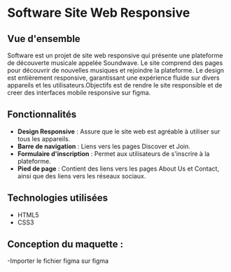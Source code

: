 #  Software Site Web Responsive

## Vue d'ensemble

   Software est un projet de site web responsive qui présente une plateforme de découverte musicale appelée Soundwave. Le site comprend des pages pour découvrir de nouvelles musiques et rejoindre la plateforme. Le design est entièrement responsive, garantissant une expérience fluide sur divers appareils et les utilisateurs.Objectifs est de rendre le site responsible et de creer des interfaces mobile responsive sur figma.


## Fonctionnalités

- **Design Responsive** : Assure que le site web est agréable à utiliser sur tous les appareils.
- **Barre de navigation** : Liens vers les pages Discover et Join.
- **Formulaire d'inscription** : Permet aux utilisateurs de s'inscrire à la plateforme.
- **Pied de page** : Contient des liens vers les pages About Us et Contact, ainsi que des liens vers les réseaux sociaux.

## Technologies utilisées

   - HTML5
   - CSS3

## Conception du maquette :

   -Importer le fichier figma sur figma

